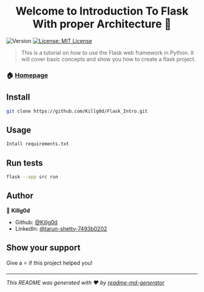 <h1 align="center">Welcome to Introduction To Flask With proper Architecture 👋</h1>
<p>
  <img alt="Version" src="https://img.shields.io/badge/version-1.0-blue.svg?cacheSeconds=2592000" />
  <a href="#" target="_blank">
    <img alt="License: MIT License" src="https://img.shields.io/badge/License-MIT License-yellow.svg" />
  </a>
</p>

> This is a tutorial on how to use the Flask web framework in Python. It will cover basic concepts and show you how to create a flask project.

### 🏠 [Homepage]('c:/Users/Tarun/Envs/flask/src/__init__.py')

## Install

```sh
git clone https://github.com/Killg0d/Flask_Intro.git
```

## Usage

```sh
Intall requirements.txt
```

## Run tests

```sh
flask --app src run
```

## Author

👤 **Killg0d**

* Github: [@Killg0d](https://github.com/Killg0d)
* LinkedIn: [@tarun-shetty-7493b0202](https://linkedin.com/in/tarun-shetty-7493b0202)

## Show your support

Give a ⭐️ if this project helped you!

***
_This README was generated with ❤️ by [readme-md-generator](https://github.com/kefranabg/readme-md-generator)_